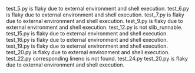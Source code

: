 test_5.py is flaky due to external environment and shell execution.
test_6.py is flaky due to external environment and shell execution.
test_7.py is flaky due to external environment and shell execution.
test_9.py is flaky due to external environment and shell execution.
test_12.py is not slib_runnable.
test_15.py is flaky due to external environment and shell execution.
test_16.py is flaky due to external environment and shell execution.
test_19.py is flaky due to external environment and shell execution.
test_20.py is flaky due to external environment and shell execution.
test_22.py corresponding lineno is not found.
test_24.py test_20.py is flaky due to external environment and shell execution.